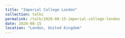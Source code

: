 ```yaml
---
title: "Imperial College London"
collection: talks
permalink: /talk/2020-08-15-imperial-college-london
date: 2020-08-15
location: "London, United Kingdom"
---
```

